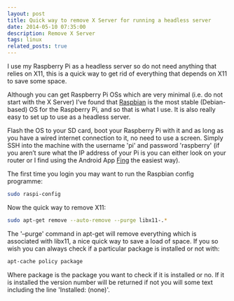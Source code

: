 ```yaml
---
layout: post
title: Quick way to remove X Server for running a headless server
date: 2014-05-10 07:35:00
description: Remove X Server
tags: linux
related_posts: true
---
```


I use my Raspberry Pi as a headless server so do not need anything that relies on X11, this is a quick way to get rid of everything that depends on X11 to save some space.

Although you can get Raspberry Pi OSs which are very minimal (i.e. do not start with the X Server) I’ve found that [Raspbian](https://www.raspberrypi.com/software/) is the most stable (Debian-based) OS for the Raspberry Pi, and so that is what I use. It is also really easy to set up to use as a headless server.

Flash the OS to your SD card, boot your Raspberry Pi with it and as long as you have a wired internet connection to it, no need to use a screen. Simply SSH into the machine with the username 'pi' and password 'raspberry' (if you aren’t sure what the IP address of your Pi is you can either look on your router or I find using the Android App [Fing](https://play.google.com/store/apps/details?id=com.overlook.android.fing) the easiest way).

The first time you login you may want to run the Raspbian config programme:

```bash
sudo raspi-config
```

Now the quick way to remove X11:

```bash
sudo apt-get remove --auto-remove --purge libx11-.*
```

The '–purge' command in apt-get will remove everything which is associated with libx11, a nice quick way to save a load of space. If you so wish you can always check if a particular package is installed or not with:

```bash
apt-cache policy package
```

Where package is the package you want to check if it is installed or no. If it is installed the version number will be returned if not you will some text including the line 'Installed: (none)'.
